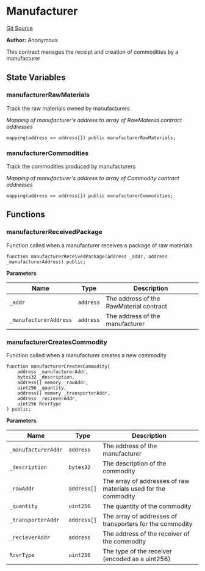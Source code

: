 # Manufacturer
[Git Source](https://github.com/tinotendajoe01/Solidity-Blochain/blob/eacbf6f1ab8174a4c8abbfec3ad125841d672252/src/LedgerContracts/Manufacturer.sol)

**Author:**
Anonymous

This contract manages the receipt and creation of commodities by a manufacturer


## State Variables
### manufacturerRawMaterials
Track the raw materials owned by manufacturers

*Mapping of manufacturer's address to array of RawMaterial contract addresses*


```solidity
mapping(address => address[]) public manufacturerRawMaterials;
```


### manufacturerCommodities
Track the commodities produced by manufacturers

*Mapping of manufacturer's address to array of Commodity contract addresses*


```solidity
mapping(address => address[]) public manufacturerCommodities;
```


## Functions
### manufacturerReceivedPackage

Function called when a manufacturer receives a package of raw materials


```solidity
function manufacturerReceivedPackage(address _addr, address _manufacturerAddress) public;
```
**Parameters**

|Name|Type|Description|
|----|----|-----------|
|`_addr`|`address`|The address of the RawMaterial contract|
|`_manufacturerAddress`|`address`|The address of the manufacturer|


### manufacturerCreatesCommodity

Function called when a manufacturer creates a new commodity


```solidity
function manufacturerCreatesCommodity(
    address _manufacturerAddr,
    bytes32 _description,
    address[] memory _rawAddr,
    uint256 _quantity,
    address[] memory _transporterAddr,
    address _recieverAddr,
    uint256 RcvrType
) public;
```
**Parameters**

|Name|Type|Description|
|----|----|-----------|
|`_manufacturerAddr`|`address`|The address of the manufacturer|
|`_description`|`bytes32`|The description of the commodity|
|`_rawAddr`|`address[]`|The array of addresses of raw materials used for the commodity|
|`_quantity`|`uint256`|The quantity of the commodity|
|`_transporterAddr`|`address[]`|The array of addresses of transporters for the commodity|
|`_recieverAddr`|`address`|The address of the receiver of the commodity|
|`RcvrType`|`uint256`|The type of the receiver (encoded as a uint256)|



